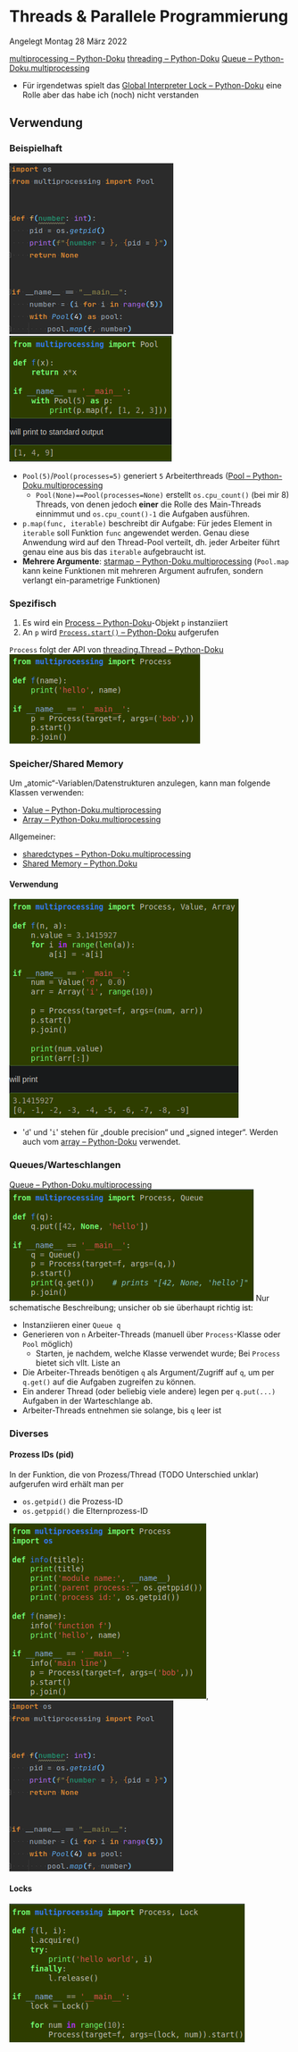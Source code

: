 # Threads & Parallele Programmierung
Angelegt Montag 28 März 2022

[multiprocessing – Python-Doku](https://docs.python.org/3/library/multiprocessing.html)
[threading – Python-Doku](https://docs.python.org/3/library/threading.html#module-threading)
[Queue – Python-Doku.multiprocessing](https://docs.python.org/3/library/multiprocessing.html#multiprocessing.Queue)



* Für irgendetwas spielt das [Global Interpreter Lock – Python-Doku](https://docs.python.org/3/glossary.html#term-global-interpreter-lock) eine Rolle aber das habe ich (noch) nicht verstanden


Verwendung
----------

### Beispielhaft
 ![](./Threads_&_Parallele_Programmierung/pasted_image006.png)	![](./Threads_&_Parallele_Programmierung/pasted_image.png)

* ``Pool(5)``/``Pool(processes=5)`` generiert ``5`` Arbeiterthreads ([Pool – Python-Doku.multiprocessing](https://docs.python.org/3/library/multiprocessing.html#multiprocessing.pool.Pool)
	* ``Pool(None)==Pool(processes=None)`` erstellt ``os.cpu_count()`` (bei mir 8) Threads, von denen jedoch **einer** die Rolle des Main-Threads einnimmut und ``os.cpu_count()-1`` die Aufgaben ausführen.
* ``p.map(func, iterable)`` beschreibt dir Aufgabe: Für jedes Element in ``iterable`` soll Funktion ``func`` angewendet werden. Genau diese Anwendung wird auf den Thread-Pool verteilt, dh. jeder Arbeiter führt genau eine aus bis das ``iterable`` aufgebraucht ist.
* **Mehrere Argumente**: [starmap – Python-Doku.multiprocessing](https://docs.python.org/dev/library/multiprocessing.html#multiprocessing.pool.Pool.starmap) (``Pool.map`` kann keine Funktionen mit mehreren Argument aufrufen, sondern verlangt ein-parametrige Funktionen) 


### Spezifisch

1. Es wird ein [Process – Python-Doku](https://docs.python.org/3/library/multiprocessing.html#multiprocessing.Process)-Objekt ``p`` instanziiert
2. An ``p`` wird [``Process.start()`` – Python-Doku](https://docs.python.org/3/library/multiprocessing.html#multiprocessing.Process.start) aufgerufen

``Process`` folgt der API von [threading.Thread – Python-Doku](https://docs.python.org/3/library/threading.html#threading.Thread)
![](./Threads_&_Parallele_Programmierung/pasted_image001.png)

### Speicher/Shared Memory
Um „atomic“-Variablen/Datenstrukturen anzulegen, kann man folgende Klassen verwenden:

* [Value – Python-Doku.multiprocessing](https://docs.python.org/3/library/multiprocessing.html#multiprocessing.Value)
* [Array – Python-Doku.multiprocessing](https://docs.python.org/3/library/multiprocessing.html#multiprocessing.Array)

Allgemeiner:

* [sharedctypes – Python-Doku.multiprocessing](https://docs.python.org/3/library/multiprocessing.html#module-multiprocessing.sharedctypes)
* [Shared Memory – Python.Doku](https://docs.python.org/3/library/multiprocessing.shared_memory.html)


#### Verwendung
![](./Threads_&_Parallele_Programmierung/pasted_image004.png)

* '``d``' und '``i``' stehen für „double precision“ und „signed integer“. Werden auch vom [array – Python-Doku](https://docs.python.org/3/library/array.html#module-array) verwendet.


### Queues/Warteschlangen
[Queue – Python-Doku.multiprocessing](https://docs.python.org/3/library/multiprocessing.html#multiprocessing.Queue)
![](./Threads_&_Parallele_Programmierung/pasted_image005.png)
Nur schematische Beschreibung; unsicher ob sie überhaupt richtig ist:

* Instanziieren einer ``Queue q``
* Generieren von ``n`` Arbeiter-Threads (manuell über ``Process``-Klasse oder ``Pool`` möglich)
	* Starten, je nachdem, welche Klasse verwendet wurde; Bei ``Process`` bietet sich vllt. Liste an
* Die Arbeiter-Threads benötigen ``q`` als Argument/Zugriff auf ``q``, um per ``q.get()`` auf die Aufgaben zugreifen zu können.
* Ein anderer Thread (oder beliebig viele andere) legen per ``q.put(...)`` Aufgaben in der Warteschlange ab.
* Arbeiter-Threads entnehmen sie solange, bis ``q`` leer ist



### Diverses

#### Prozess IDs (pid)
In der Funktion, die von Prozess/Thread (TODO Unterschied unklar) aufgerufen wird erhält man per

* ``os.getpid()`` die Prozess-ID
* ``os.getppid()`` die Elternprozess-ID

![](./Threads_&_Parallele_Programmierung/pasted_image002.png),	![](./Threads_&_Parallele_Programmierung/pasted_image006.png)

#### Locks
![](./Threads_&_Parallele_Programmierung/pasted_image003.png)

